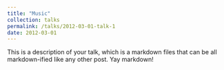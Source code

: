 ```yaml
---
title: "Music"
collection: talks
permalink: /talks/2012-03-01-talk-1
date: 2012-03-01
---
```


This is a description of your talk, which is a markdown files that can be all markdown-ified like any other post. Yay markdown!
